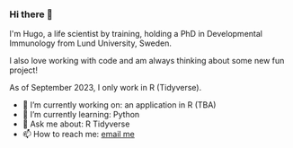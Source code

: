 ### Hi there 👋
I'm Hugo, a life scientist by training, holding a PhD in Developmental Immunology from Lund University, Sweden.

I also love working with code and am always thinking about some new fun project! 

As of September 2023, I only work in R (Tidyverse).

- 🔭 I’m currently working on: an application in R (TBA)
- 🌱 I’m currently learning: Python
- 💬 Ask me about: R Tidyverse
- 📫 How to reach me: [email me](mailto:hugo.akerstrand@gmail.com)
<!--
**hugoakerstrand/hugoakerstrand** is a ✨ _special_ ✨ repository because its `README.md` (this file) appears on your GitHub profile.

Here are some ideas to get you started:

- 🔭 I’m currently working on ...
- 🌱 I’m currently learning ...
- 👯 I’m looking to collaborate on ...
- 🤔 I’m looking for help with ...
- 💬 Ask me about ...

- 😄 Pronouns: ...
- ⚡ Fun fact: ...
-->
